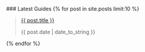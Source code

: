 <div class="posts">
### Latest Guides
  {% for post in site.posts limit:10 %}
    <blockquote>
      <a href="{{ post.url }}">
        {{ post.title }}
      </a>
      <p>{{ post.date | date_to_string }}</p>
    </blockquote>
  {% endfor %}
</div>
